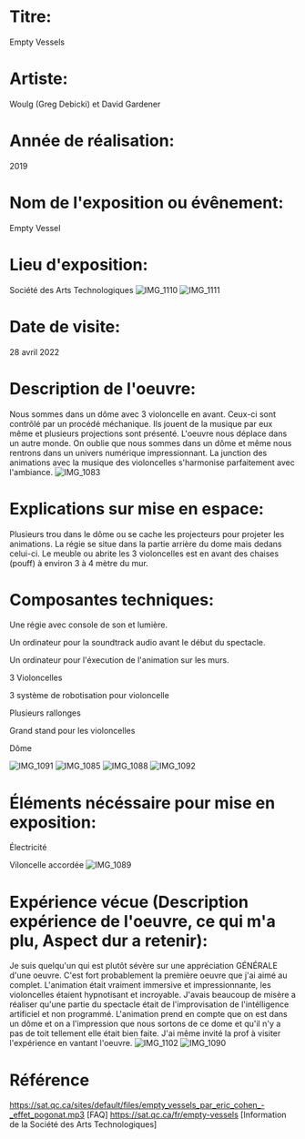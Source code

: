 # Titre:
Empty Vessels
# Artiste:
Woulg (Greg Debicki) et David Gardener
# Année de réalisation:
2019
# Nom de l'exposition ou évênement:
Empty Vessel
# Lieu d'exposition:
Société des Arts Technologiques
![IMG_1110](https://user-images.githubusercontent.com/89608287/167011164-d1e5807d-6790-4100-af93-0b5bce878100.JPG)
![IMG_1111](https://user-images.githubusercontent.com/89608287/167011254-7fbd6208-b068-4f44-b321-5be5cddbe703.JPG)

# Date de visite:
28 avril 2022
# Description de l'oeuvre:
Nous sommes dans un dôme avec 3 violoncelle en avant. Ceux-ci sont contrôlé par un procédé méchanique. Ils jouent de la musique par eux même et plusieurs projections sont présenté.
L'oeuvre nous déplace dans un autre monde. On oublie que nous sommes dans un dôme et même nous rentrons dans un univers numérique impressionnant. La junction des animations avec la
musique des violoncelles s'harmonise parfaitement avec l'ambiance.
![IMG_1083](https://user-images.githubusercontent.com/89608287/167011284-ebcab551-7b66-455f-9891-15a71a0e73b8.JPG)

# Explications sur mise en espace:
Plusieurs trou dans le dôme ou se cache les projecteurs pour projeter les animations. La régie se situe dans la partie arrière du dome mais dedans celui-ci. Le meuble ou abrite les
3 violoncelles est en avant des chaises (pouff) à environ 3 à 4 mètre du mur.
# Composantes techniques:
Une régie avec console de son et lumière.

Un ordinateur pour la soundtrack audio avant le début du spectacle.

Un ordinateur pour l'éxecution de l'animation sur les murs.

3 Violoncelles

3 système de robotisation pour violoncelle

Plusieurs rallonges

Grand stand pour les violoncelles

Dôme

![IMG_1091](https://user-images.githubusercontent.com/89608287/167011344-a32916c9-e17a-4b6b-935b-2a43d31a6654.JPG)
![IMG_1085](https://user-images.githubusercontent.com/89608287/167011353-799e623b-a522-4366-bae1-323181df72f5.JPG)
![IMG_1088](https://user-images.githubusercontent.com/89608287/167011380-d4e4f84e-61a2-41da-9585-9f33511fd3a9.JPG)
![IMG_1092](https://user-images.githubusercontent.com/89608287/167011441-c59c74fd-a905-4b45-855a-4fedc37c1893.JPG)

# Éléments nécéssaire pour mise en exposition:
Électricité

Viloncelle accordée
![IMG_1089](https://user-images.githubusercontent.com/89608287/167011424-f3d13992-50c7-4234-a894-ad7313d8fff5.JPG)

# Expérience vécue (Description expérience de l'oeuvre, ce qui m'a plu, Aspect dur a retenir):
Je suis quelqu'un qui est plutôt sévère sur une appréciation GÉNÉRALE d'une oeuvre. C'est fort probablement la première oeuvre que j'ai aimé au complet. L'animation était
vraiment immersive et impressionnante, les violoncelles étaient hypnotisant et incroyable. J'avais beaucoup de misère a réaliser qu'une partie du spectacle était de l'improvisation
de l'intélligence artificiel et non programmé. L'animation prend en compte que on est dans un dôme et on a l'impression que nous sortons de ce dome et qu'il n'y a pas de toit tellement
elle était bien faite. J'ai même invité la prof à visiter l'expérience en vantant l'oeuvre.
![IMG_1102](https://user-images.githubusercontent.com/89608287/167011315-e2f1e86c-5f62-4e06-9698-f6ce5c316128.JPG)
![IMG_1090](https://user-images.githubusercontent.com/89608287/167011517-c055149f-c722-4e95-9287-32681696aca9.JPG)
# Référence
https://sat.qc.ca/sites/default/files/empty_vessels_par_eric_cohen_-_effet_pogonat.mp3   [FAQ]
https://sat.qc.ca/fr/empty-vessels   [Information de la Société des Arts Technologiques]
